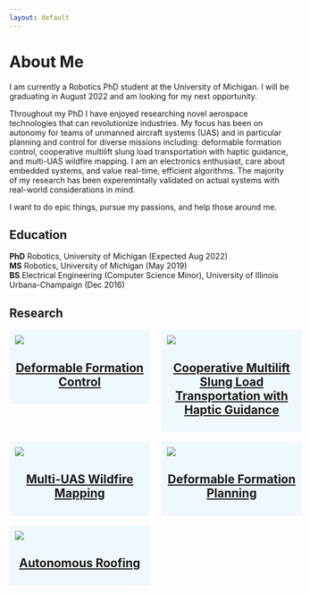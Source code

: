 ```yaml
---
layout: default
---
```

# About Me
I am currently a Robotics PhD student at the University of Michigan. I will be graduating in August 2022 and am looking for my next opportunity. 

Throughout my PhD I have enjoyed researching novel aerospace technologies that can revolutionize industries. My focus has been on autonomy for teams of unmanned aircraft systems (UAS) and in particular planning and control for diverse missions including: deformable formation control, cooperative multilift slung load transportation with haptic guidance, and multi-UAS wildfire mapping. I am an electronics enthusiast, care about embedded systems, and value real-time, efficient algorithms. The majority of my research has been experemintally validated on actual systems with real-world considerations in mind.

I want to do epic things, pursue my passions, and help those around me.


## Education    
**PhD** Robotics, University of Michigan (Expected Aug 2022) <br>
**MS** Robotics, University of Michigan (May 2019) <br>
**BS** Electrical Engineering (Computer Science Minor), University of Illinois Urbana-Champaign (Dec 2016)

## Research
<div style="width: 100%;">
    <div style="width: 46%; float: left; background: AliceBlue; padding: 10px;
                "> 
                   <a href="{{site.baseurl}}/posts/2022/03/28/cooperative-payload-haptic-guidance.html">
        <img src="{{site.baseurl}}/images/acc2019_teaser_figure.png">
    </a>
    <h2 style="text-align:center;">
        <a href="{{site.baseurl}}/posts/2022/03/28/cooperative-payload-haptic-guidance.html">Deformable Formation Control
        </a>
    </h2>
    </div><div style="margin-left: 46%; width: 8%;               "> 
    </div>
    <div style="margin-left: 54%; width: 46%; background: AliceBlue;    padding: 10px;           "> 
      <a href="{{site.baseurl}}/posts/2022/03/28/cooperative-payload-haptic-guidance.html">
        <img src="{{site.baseurl}}/images/haptic_guidance_ref_frames.png">
    </a>
    <h2 style="text-align:center;">
        <a href="{{site.baseurl}}/posts/2022/03/28/cooperative-payload-haptic-guidance.html">Cooperative Multilift Slung Load Transportation with Haptic Guidance
        </a>
    </h2> 
    </div>
</div>

<br>

<div style="width: 100%;">
    <div style="width: 46%; float: left; background: AliceBlue; padding: 10px;
                "> 
           <a href="{{site.baseurl}}/posts/2022/03/28/cooperative-payload-haptic-guidance.html">
     <img src="{{site.baseurl}}/images/haptic_guidance_ref_frames.png">
</a>
<h2 style="text-align:center;">
    <a href="{{site.baseurl}}/posts/2022/03/28/cooperative-payload-haptic-guidance.html">Multi-UAS Wildfire Mapping
    </a>
</h2>
    </div><div style="margin-left: 46%; width: 8%;               "> 
    </div>
    <div style="margin-left: 54%; width: 46%; background: AliceBlue;    padding: 10px;           "> 

  <a href="{{site.baseurl}}/posts/2022/03/28/cooperative-payload-haptic-guidance.html">
     <img src="{{site.baseurl}}/images/haptic_guidance_ref_frames.png">
</a>
<h2 style="text-align:center;">
    <a href="{{site.baseurl}}/posts/2022/03/28/cooperative-payload-haptic-guidance.html">Deformable Formation Planning
    </a>
</h2>
    </div>
</div>

<br>

<div style="width: 46%; float: left; background: AliceBlue; padding: 10px;
                "> 
     <a href="{{site.baseurl}}/posts/2022/03/28/cooperative-payload-haptic-guidance.html">
     <img src="{{site.baseurl}}/images/haptic_guidance_ref_frames.png">
</a>
<h2 style="text-align:center;">
    <a href="{{site.baseurl}}/posts/2022/03/28/cooperative-payload-haptic-guidance.html">Autonomous Roofing
    </a>
</h2>
</div>
